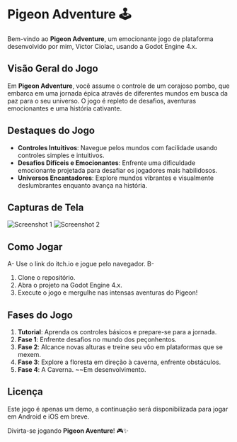 # Pigeon Adventure 🕹️

Bem-vindo ao **Pigeon Adventure**, um emocionante jogo de plataforma desenvolvido por mim, Victor Ciolac, usando a Godot Engine 4.x.

## Visão Geral do Jogo

Em **Pigeon Adventure**, você assume o controle de um corajoso pombo, que embarca em uma jornada épica através de diferentes mundos em busca da paz para o seu universo. O jogo é repleto de desafios, aventuras emocionantes e uma história cativante.

## Destaques do Jogo

- **Controles Intuitivos**: Navegue pelos mundos com facilidade usando controles simples e intuitivos.
- **Desafios Difíceis e Emocionantes**: Enfrente uma dificuldade emocionante projetada para desafiar os jogadores mais habilidosos.
- **Universos Encantadores**: Explore mundos vibrantes e visualmente deslumbrantes enquanto avança na história.


## Capturas de Tela

![Screenshot 1](screenshots/screenshot1.png)
![Screenshot 2](screenshots/screenshot2.png)

## Como Jogar
A- Use o link do itch.io e jogue pelo navegador.
B-
1. Clone o repositório.
2. Abra o projeto na Godot Engine 4.x.
3. Execute o jogo e mergulhe nas intensas aventuras do Pigeon!

## Fases do Jogo

1. **Tutorial**: Aprenda os controles básicos e prepare-se para a jornada.
2. **Fase 1**: Enfrente desafios no mundo dos peçonhentos.
3. **Fase 2**: Alcance novas alturas e treine seu vôo em plataformas que se mexem.
4. **Fase 3**: Explore a floresta em direção à caverna, enfrente obstáculos.
5. **Fase 4**: A Caverna. ~~Em desenvolvimento.


## Licença

Este jogo é apenas um demo, a continuação será disponibilizada para jogar em Android e iOS em breve.

Divirta-se jogando **Pigeon Aventure**! 🎮✨
